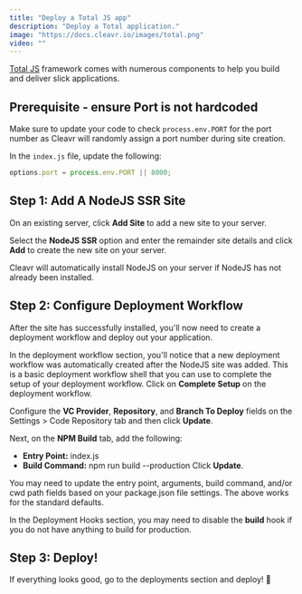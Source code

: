 ```yaml
---
title: "Deploy a Total JS app"
description: "Deploy a Total application."
image: "https://docs.cleavr.io/images/total.png"
video: ""
---
```


[Total JS](https://totaljs.com/) framework comes with numerous components to help you build and deliver slick applications.

## Prerequisite - ensure Port is not hardcoded

Make sure to update your code to check `process.env.PORT` for the port number as Cleavr will randomly assign a port number during site creation.

In the `index.js` file, update the following:

```javascript
options.port = process.env.PORT || 8000;
```

## Step 1: Add A NodeJS SSR Site

On an existing server, click **Add Site** to add a new site to your server.

Select the **NodeJS SSR** option and enter the remainder site details and click **Add** to create the new site on your server.

Cleavr will automatically install NodeJS on your server if NodeJS has not already been installed.

## Step 2: Configure Deployment Workflow

After the site has successfully installed, you'll now need to create a deployment workflow and deploy out your application.

In the deployment workflow section, you'll notice that a new deployment workflow was automatically created after the NodeJS site was added. This is a basic deployment workflow shell
that you can use to complete the setup of your deployment workflow. Click on **Complete Setup** on the deployment workflow.

Configure the **VC Provider**, **Repository**, and **Branch To Deploy** fields on the Settings > Code Repository tab and then click **Update**.

Next, on the **NPM Build** tab, add the following:

- **Entry Point:** index.js
- **Build Command:** npm run build --production
  Click **Update**.

<base-info>
You may need to update the entry point, arguments, build command, and/or cwd path fields based on your package.json file settings. 
The above works for the standard defaults.
</base-info>

In the Deployment Hooks section, you may need to disable the **build** hook if you do not have anything to build for production.

## Step 3: Deploy!

If everything looks good, go to the deployments section and deploy! 🚀
